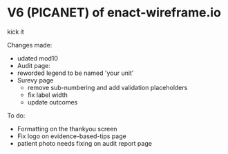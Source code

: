 # V6 (PICANET) of enact-wireframe.io

kick it

Changes made:
- udated mod10
-  Audit page:
  - reworded legend to be named 'your unit'
- Surevy page
  - remove sub-numbering and add validation placeholders
  - fix label width
  - update outcomes

To do:
- Formatting on the thankyou screen
- Fix logo on evidence-based-tips page
- patient photo needs fixing on audit report page


